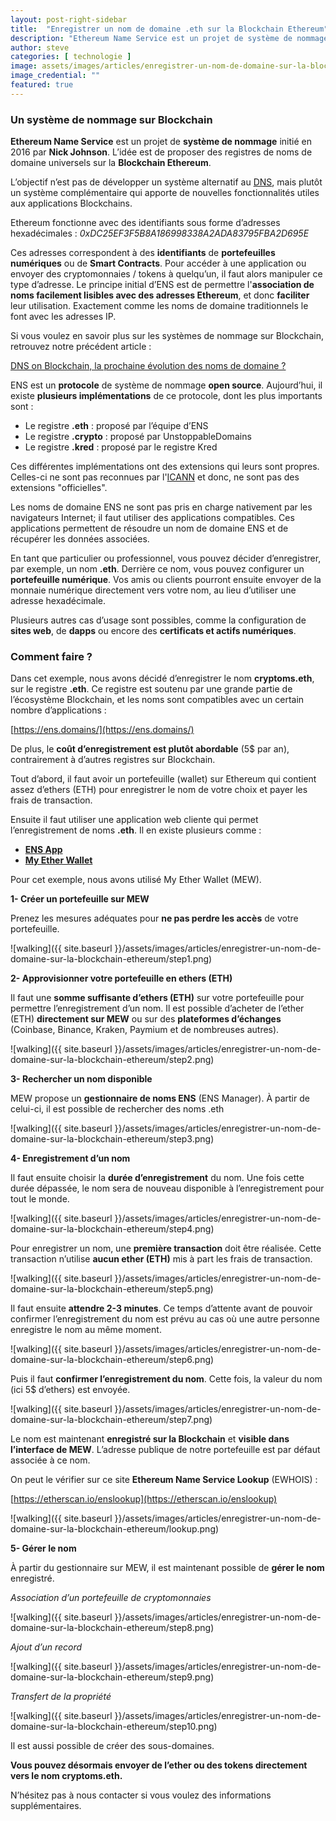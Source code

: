```yaml
---
layout: post-right-sidebar
title:  "Enregistrer un nom de domaine .eth sur la Blockchain Ethereum"
description: "Ethereum Name Service est un projet de système de nommage initié en 2016 par Nick Johnson. L’idée est de proposer un registre de noms universel sur la Blockchain Ethereum."
author: steve
categories: [ technologie ]
image: assets/images/articles/enregistrer-un-nom-de-domaine-sur-la-blockchain-ethereum/ens.png
image_credential: ""
featured: true
---
```


### Un système de nommage sur Blockchain

**Ethereum Name Service** est un projet de **système de nommage** initié en 2016 par **Nick Johnson**. L’idée est de proposer des registres de noms de domaine universels sur la **Blockchain Ethereum**. 

L’objectif n’est pas de développer un système alternatif au [DNS](https://fr.wikipedia.org/wiki/Domain_Name_System), mais plutôt un système complémentaire qui apporte de nouvelles fonctionnalités utiles aux applications Blockchains.

Ethereum fonctionne avec des identifiants sous forme d’adresses hexadécimales : 
_0xDC25EF3F5B8A186998338A2ADA83795FBA2D695E_

Ces adresses correspondent à des **identifiants** de **portefeuilles numériques** ou de **Smart Contracts**. Pour accéder à une application ou envoyer des cryptomonnaies / tokens à quelqu’un, il faut alors manipuler ce type d’adresse. Le principe initial d’ENS est de permettre l'**association de noms facilement lisibles avec des adresses Ethereum**, et donc **faciliter** leur utilisation. Exactement comme les noms de domaine traditionnels le font avec les adresses IP. 

Si vous voulez en savoir plus sur les systèmes de nommage sur Blockchain, retrouvez notre précédent article :

[DNS on Blockchain, la prochaine évolution des noms de domaine ?](https://cryptoms.fr/technologie/2020/04/09/dns-on-blockchain-prochaine-evolution-des-noms-de-domaine.html)

ENS est un **protocole** de système de nommage **open source**. Aujourd’hui, il existe **plusieurs implémentations** de ce protocole, dont les plus importants sont : 
-	Le registre **.eth** : proposé par l’équipe d’ENS
-	Le registre **.crypto** : proposé par UnstoppableDomains
-	Le registre **.kred** : proposé par le registre Kred

Ces différentes implémentations ont des extensions qui leurs sont propres. Celles-ci ne sont pas reconnues par l'[ICANN](https://fr.wikipedia.org/wiki/Internet_Corporation_for_Assigned_Names_and_Numbers) et donc, ne sont pas des extensions "officielles".

Les noms de domaine ENS ne sont pas pris en charge nativement par les navigateurs Internet; il faut utiliser des applications compatibles. Ces applications permettent de résoudre un nom de domaine ENS et de récupérer les données associées. 

En tant que particulier ou professionnel, vous pouvez décider d’enregistrer, par exemple, un nom **.eth**. Derrière ce nom, vous pouvez configurer un **portefeuille numérique**. Vos amis ou clients pourront ensuite envoyer de la monnaie numérique directement vers votre nom, au lieu d’utiliser une adresse hexadécimale. 

Plusieurs autres cas d’usage sont possibles, comme la configuration de **sites web**, de **dapps** ou encore des **certificats et actifs numériques**.

### Comment faire ?

Dans cet exemple, nous avons décidé d’enregistrer le nom **cryptoms.eth**, sur le registre **.eth**. Ce registre est soutenu par une grande partie de l’écosystème Blockchain, et les noms sont compatibles avec un certain nombre d’applications : 

[https://ens.domains/](https://ens.domains/)

De plus, le **coût d’enregistrement est plutôt abordable** (5$ par an), contrairement à d’autres registres sur Blockchain.

Tout d’abord, il faut avoir un portefeuille (wallet) sur Ethereum qui contient assez d’ethers (ETH) pour enregistrer le nom de votre choix et payer les frais de transaction. 

Ensuite il faut utiliser une application web cliente qui permet l’enregistrement de noms **.eth**. 
Il en existe plusieurs comme : 
- [**ENS App**](https://app.ens.domains/)
- [**My Ether Wallet**](https://www.myetherwallet.com/)

Pour cet exemple, nous avons utilisé My Ether Wallet (MEW). 

**1- Créer un portefeuille sur MEW**
 
Prenez les mesures adéquates pour **ne pas perdre les accès** de votre portefeuille. 

![walking]({{ site.baseurl }}/assets/images/articles/enregistrer-un-nom-de-domaine-sur-la-blockchain-ethereum/step1.png)

**2- Approvisionner votre portefeuille en ethers (ETH)**

Il faut une **somme suffisante d’ethers (ETH)** sur votre portefeuille pour permettre l’enregistrement d’un nom.
Il est possible d’acheter de l’ether (ETH) **directement sur MEW** ou sur des **plateformes d’échanges** (Coinbase, Binance, Kraken, Paymium et de nombreuses autres). 

![walking]({{ site.baseurl }}/assets/images/articles/enregistrer-un-nom-de-domaine-sur-la-blockchain-ethereum/step2.png)

**3- Rechercher un nom disponible**

MEW propose un **gestionnaire de noms ENS** (ENS Manager). À partir de celui-ci, il est possible de rechercher des noms .eth

![walking]({{ site.baseurl }}/assets/images/articles/enregistrer-un-nom-de-domaine-sur-la-blockchain-ethereum/step3.png)

**4- Enregistrement d’un nom**

Il faut ensuite choisir la **durée d’enregistrement** du nom. Une fois cette durée dépassée, le nom sera de nouveau disponible à l’enregistrement pour tout le monde. 

![walking]({{ site.baseurl }}/assets/images/articles/enregistrer-un-nom-de-domaine-sur-la-blockchain-ethereum/step4.png)

Pour enregistrer un nom, une **première transaction** doit être réalisée. Cette transaction n’utilise **aucun ether (ETH)** mis à part les frais de transaction. 

![walking]({{ site.baseurl }}/assets/images/articles/enregistrer-un-nom-de-domaine-sur-la-blockchain-ethereum/step5.png)
 
Il faut ensuite **attendre 2-3 minutes**. Ce temps d’attente avant de pouvoir confirmer l’enregistrement du nom est prévu au cas où une autre personne enregistre le nom au même moment. 

![walking]({{ site.baseurl }}/assets/images/articles/enregistrer-un-nom-de-domaine-sur-la-blockchain-ethereum/step6.png)
 
Puis il faut **confirmer l’enregistrement du nom**. Cette fois, la valeur du nom (ici 5$ d’ethers) est envoyée. 

![walking]({{ site.baseurl }}/assets/images/articles/enregistrer-un-nom-de-domaine-sur-la-blockchain-ethereum/step7.png)
 
Le nom est maintenant **enregistré sur la Blockchain** et **visible dans l’interface de MEW**. L’adresse publique de notre portefeuille est par défaut associée à ce nom.

On peut le vérifier sur ce site **Ethereum Name Service Lookup** (EWHOIS) : 

[https://etherscan.io/enslookup](https://etherscan.io/enslookup)

![walking]({{ site.baseurl }}/assets/images/articles/enregistrer-un-nom-de-domaine-sur-la-blockchain-ethereum/lookup.png)

**5- Gérer le nom** 

À partir du gestionnaire sur MEW, il est maintenant possible de **gérer le nom** enregistré.

_Association d’un portefeuille de cryptomonnaies_

![walking]({{ site.baseurl }}/assets/images/articles/enregistrer-un-nom-de-domaine-sur-la-blockchain-ethereum/step8.png)

_Ajout d’un record_
 
![walking]({{ site.baseurl }}/assets/images/articles/enregistrer-un-nom-de-domaine-sur-la-blockchain-ethereum/step9.png)

_Transfert de la propriété_

![walking]({{ site.baseurl }}/assets/images/articles/enregistrer-un-nom-de-domaine-sur-la-blockchain-ethereum/step10.png)
 
Il est aussi possible de créer des sous-domaines.


**Vous pouvez désormais envoyer de l’ether ou des tokens directement vers le nom cryptoms.eth.**

N’hésitez pas à nous contacter si vous voulez des informations supplémentaires. 